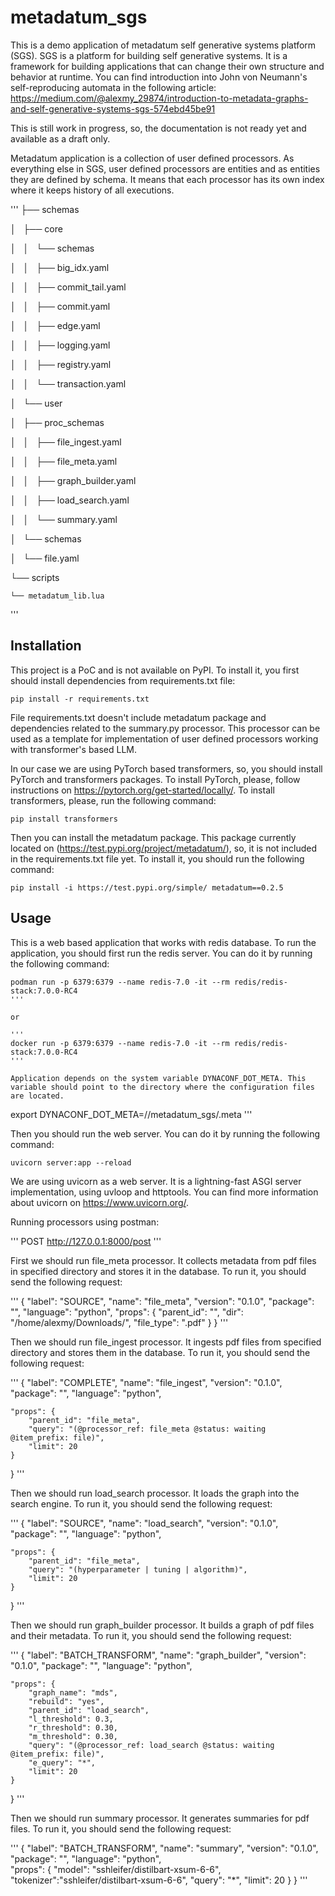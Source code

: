 # metadatum_sgs

This is a demo application of metadatum self generative systems platform (SGS). SGS is a platform for building self generative systems. It is  a framework for building applications that can change their own structure and behavior at runtime. 
You can find introduction into John von Neumann's self-reproducing automata in the following article: 
https://medium.com/@alexmy_29874/introduction-to-metadata-graphs-and-self-generative-systems-sgs-574ebd45be91

This is still work in progress, so, the documentation is not ready yet and available as a draft only.

Metadatum application is a collection of user defined processors. As everything else in SGS, user defined processors are entities and as entities they are defined by schema. It means that each processor has its own index where it keeps history of all executions.

'''
├── schemas

│   ├── core

│   │   └── schemas

│   │       ├── big_idx.yaml

│   │       ├── commit_tail.yaml

│   │       ├── commit.yaml

│   │       ├── edge.yaml

│   │       ├── logging.yaml

│   │       ├── registry.yaml

│   │       └── transaction.yaml

│   └── user

│       ├── proc_schemas

│       │   ├── file_ingest.yaml

│       │   ├── file_meta.yaml

│       │   ├── graph_builder.yaml

│       │   ├── load_search.yaml

│       │   └── summary.yaml

│       └── schemas

│           └── file.yaml

└── scripts

    └── metadatum_lib.lua
'''

## Installation

This project is a PoC and is not available on PyPI. To install it, you first should install dependencies from requirements.txt file:

```
pip install -r requirements.txt
```

File requirements.txt doesn't include metadatum package and dependencies related to the summary.py processor. This processor can be used as a template for implementation of user defined processors working with transformer's based LLM. 

In our case we are using PyTorch based transformers, so, you should install PyTorch and transformers packages. To install PyTorch, please, follow instructions on https://pytorch.org/get-started/locally/. To install transformers, please, run the following command:

```
pip install transformers
```

Then you can install the metadatum package. This package currently located on (https://test.pypi.org/project/metadatum/), so, it is not included in the requirements.txt file yet. To install it, you should run the following command:

```
pip install -i https://test.pypi.org/simple/ metadatum==0.2.5
```

## Usage

This is a web based application that works with redis database. To run the application, you should first run the redis server. You can do it by running the following command:

```
podman run -p 6379:6379 --name redis-7.0 -it --rm redis/redis-stack:7.0.0-RC4
'''

or

'''
docker run -p 6379:6379 --name redis-7.0 -it --rm redis/redis-stack:7.0.0-RC4
'''

Application depends on the system variable DYNACONF_DOT_META. This variable should point to the directory where the configuration files are located. 

```
export DYNACONF_DOT_META=/<abs path to project>/metadatum_sgs/.meta
'''

Then you should run the web server. You can do it by running the following command:

```
uvicorn server:app --reload
```

We are using uvicorn as a web server. It is a lightning-fast ASGI server implementation, using uvloop and httptools. You can find more information about uvicorn on https://www.uvicorn.org/.

Running processors using postman:

'''
POST http://127.0.0.1:8000/post
'''

First we should run file_meta processor. It collects metadata from pdf files in specified directory and stores it in the database. To run it, you should send the following request:

'''
{
    "label": "SOURCE",
    "name": "file_meta",
    "version": "0.1.0",
    "package": "",
    "language": "python",
    "props": {
        "parent_id": "",
        "dir": "/home/alexmy/Downloads/",
        "file_type": ".pdf"
    }
}
'''

Then we should run file_ingest processor. It ingests pdf files from specified directory and stores them in the database. To run it, you should send the following request:

'''
{
    "label": "COMPLETE",
    "name": "file_ingest",
    "version": "0.1.0",
    "package": "",
    "language": "python",
    
    "props": {
        "parent_id": "file_meta",
        "query": "(@processor_ref: file_meta @status: waiting @item_prefix: file)",
        "limit": 20
    }
}
'''

Then we should run load_search processor. It loads the graph into the search engine. To run it, you should send the following request:

'''
{
    "label": "SOURCE",
    "name": "load_search",
    "version": "0.1.0",
    "package": "",
    "language": "python",
    
    "props": {
        "parent_id": "file_meta",
        "query": "(hyperparameter | tuning | algorithm)",
        "limit": 20
    }
}
'''

Then we should run graph_builder processor. It builds a graph of pdf files and their metadata. To run it, you should send the following request:

'''
{
    "label": "BATCH_TRANSFORM",
    "name": "graph_builder",
    "version": "0.1.0",
    "package": "",
    "language": "python",
    
    "props": {
        "graph_name": "mds",
        "rebuild": "yes",
        "parent_id": "load_search",
        "l_threshold": 0.3,
        "r_threshold": 0.30,
        "m_threshold": 0.30,
        "query": "(@processor_ref: load_search @status: waiting @item_prefix: file)",
        "e_query": "*",
        "limit": 20
    }
}
'''

Then we should run summary processor. It generates summaries for pdf files. To run it, you should send the following request:

'''
{
    "label": "BATCH_TRANSFORM",
    "name": "summary",
    "version": "0.1.0",
    "package": "",
    "language": "python",    
    "props": {
        "model": "sshleifer/distilbart-xsum-6-6",
        "tokenizer":"sshleifer/distilbart-xsum-6-6",
        "query": "*",
        "limit": 20
    }
}
'''

